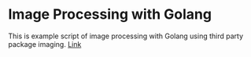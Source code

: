 # Image Processing with Golang
This is example script of image processing with Golang using third party package imaging.
[Link](https://github.com/disintegration/imaging)
